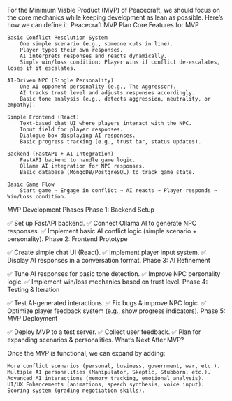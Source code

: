 For the Minimum Viable Product (MVP) of Peacecraft, we should focus on the core mechanics while keeping development as lean as possible. Here’s how we can define it:
Peacecraft MVP Plan
Core Features for MVP

    Basic Conflict Resolution System
        One simple scenario (e.g., someone cuts in line).
        Player types their own responses.
        AI interprets responses and reacts dynamically.
        Simple win/loss condition: Player wins if conflict de-escalates, loses if it escalates.

    AI-Driven NPC (Single Personality)
        One AI opponent personality (e.g., The Aggressor).
        AI tracks trust level and adjusts responses accordingly.
        Basic tone analysis (e.g., detects aggression, neutrality, or empathy).

    Simple Frontend (React)
        Text-based chat UI where players interact with the NPC.
        Input field for player responses.
        Dialogue box displaying AI responses.
        Basic progress tracking (e.g., trust bar, status updates).

    Backend (FastAPI + AI Integration)
        FastAPI backend to handle game logic.
        Ollama AI integration for NPC responses.
        Basic database (MongoDB/PostgreSQL) to track game state.

    Basic Game Flow
        Start game → Engage in conflict → AI reacts → Player responds → Win/Loss condition.

MVP Development Phases
Phase 1: Backend Setup

✅ Set up FastAPI backend.
✅ Connect Ollama AI to generate NPC responses.
✅ Implement basic AI conflict logic (simple scenario + personality).
Phase 2: Frontend Prototype

✅ Create simple chat UI (React).
✅ Implement player input system.
✅ Display AI responses in a conversation format.
Phase 3: AI Refinement

✅ Tune AI responses for basic tone detection.
✅ Improve NPC personality logic.
✅ Implement win/loss mechanics based on trust level.
Phase 4: Testing & Iteration

✅ Test AI-generated interactions.
✅ Fix bugs & improve NPC logic.
✅ Optimize player feedback system (e.g., show progress indicators).
Phase 5: MVP Deployment

✅ Deploy MVP to a test server.
✅ Collect user feedback.
✅ Plan for expanding scenarios & personalities.
What’s Next After MVP?

Once the MVP is functional, we can expand by adding:

    More conflict scenarios (personal, business, government, war, etc.).
    Multiple AI personalities (Manipulator, Skeptic, Stubborn, etc.).
    Advanced AI interactions (memory tracking, emotional analysis).
    UI/UX Enhancements (animations, speech synthesis, voice input).
    Scoring system (grading negotiation skills).
